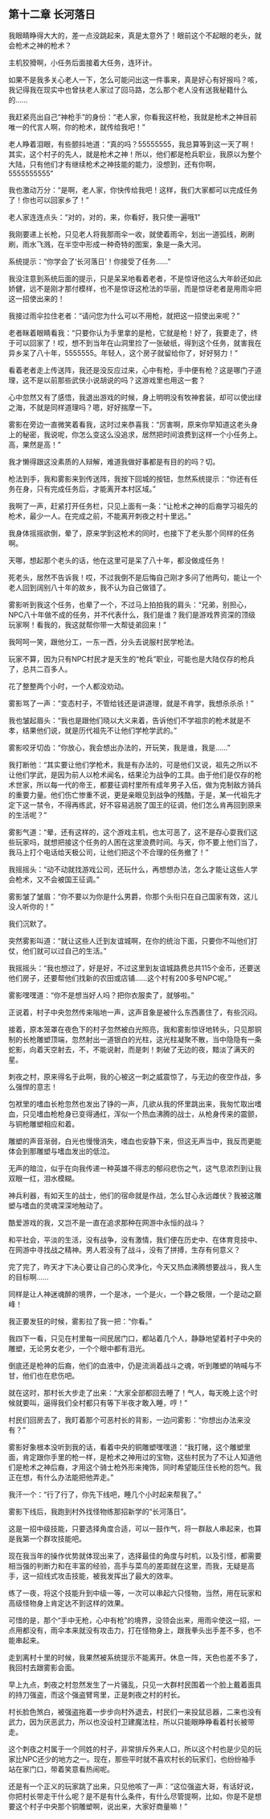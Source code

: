 ## 第十二章 长河落日

我眼睛睁得大大的，差一点没跳起来，真是太意外了！眼前这个不起眼的老头，就会枪术之神的枪术？

主机狡猾啊，小任务后面接着大任务，连环计。

如果不是我多关心老人一下，怎么可能问出这一件事来，真是好心有好报吗？咳，我记得我在现实中也曾扶老人家过了回马路，怎么那个老人没有送我秘籍什么的……

我赶紧亮出自己“神枪手”的身份：“老人家，你看我这杆枪，我就是枪术之神目前唯一的代言人啊，你的枪术，就传给我吧！”

老人睁着泪眼，有些颤抖地道：“真的吗？55555555，我总算等到这一天了啊！其实，这个村子的先人，就是枪术之神！所以，他们都是枪兵职业，我原以为整个大陆，只有他们才有继续枪术之神技能的能力，没想到，还有你啊，5555555555”

我也激动万分：“是啊，老人家，你快传给我吧！这样，我们大家都可以完成任务了！你也可以回家乡了！”

老人家连连点头：“对的，对的，来，你看好，我只使一遍哦1”

我刚要递上长枪，只见老人将我那雨伞一收，就使着雨伞，划出一道弧线，刷刷刷，雨水飞溅，在半空中形成一种奇特的图案，象是一条大河。

系统提示：“你学会了‘长河落日’！你接受了任务……”

我没注意到系统后面的提示，只是呆呆地看着老者，不是惊讶他这么大年龄还如此娇健，远不是刚才那付模样，也不是惊讶这枪法的华丽，而是惊讶老者是用雨伞把这一招使出来的！

我接过雨伞拉住老者：“请问您为什么可以不用枪，就把这一招使出来呢？”

老者眯着眼睛看我：“只要你认为手里拿的是枪，它就是枪！好了，我要走了，终于可以回家了！哎，想不到当年在山洞里捡了一张破纸，得到这个任务，就害我在异乡呆了八十年，5555555。年轻人，这个房子就留给你了，好好努力！”

看着老者走上传送阵，我还是没反应过来，心中有枪，手中便有枪？这是哪门子道理，这不是以前那些武侠小说胡说的吗？这游戏里也用这一套？

心中忽然又有了感悟，我退出游戏的时候，身上明明没有牧神套装，却可以使出绿之海，不就是同样道理吗？嗯，好好揣摩一下。

雾影在旁边一直微笑着看我，这时过来恭喜我：“厉害啊，原来你早知道这老头身上的秘密，我说呢，你怎么变这么没追求，居然把时间浪费到这样一个小任务上。高，果然是高！”

我才懒得跟这没素质的人辩解，难道我做好事都是有目的的吗？切。

枪法到手，我和雾影来到传送阵，我按下回城的按钮，忽然系统提示：“你还有任务在身，只有完成任务后，才能离开本村区域。”

我啊了一声，赶紧打开任务栏，只见上面有一条：“让枪术之神的后裔学习祖先的枪术，最少一人。在完成之前，不能离开刺夜之村十里远。”

我身体摇摇欲倒，晕了，原来学到这枪术的同时，也接下了老头那个同样的任务啊。

天哪，想起那个老头的话，他在这里可是呆了八十年，都没做成任务！

死老头，居然不告诉我！哎，不过我倒不是后悔自己刚才多问了他两句，能让一个老人回到阔别八十年的故乡，我不认为自己做错了。

雾影听到我这个任务，也晕了一个，不过马上拍拍我的肩头：“兄弟，别担心，NPC八十年做不成的任务，并不代表什么，我们是谁？我们是游戏界资深的顶级玩家啊！看我的，我这就帮你带一大帮徒弟回来！”

我呵呵一笑，跟他分工，一东一西，分头去说服村民学枪法。

玩家不算，因为只有NPC村民才是天生的“枪兵”职业，可能也是大陆仅存的枪兵了，总共二百多人。

花了整整两个小时，一个人都没劝动。

雾影骂了一声：“变态村子，不管给钱还是讲道理，就是不肯学，我想杀杀杀！”

我也皱起眉头：“我也是跟他们晓以大义来着，告诉他们不学祖宗的枪术就是不孝，结果他们说，就是历代祖先不让他们学枪学武的。”

雾影咬牙切齿：“你放心，我会想出办法的，开玩笑，我是谁，我是……”

我打断他：“其实要让他们学枪术，我是有办法的，可是他们又说，祖先之所以不让他们学武，是因为前人以枪术闻名，结果沦为战争的工具。由于他们是仅存的枪术世家，所以每一代的帝王，都要征调村里所有成年男子入伍，做为克制敌方骑兵的重要力量。他们伤亡惨重不说，更是亲眼见到战争的残酷，于是，某一代祖先才定下这一禁令，不得再练武，好不容易逃脱了国王的征调，他们怎么肯再回到原来的生活呢？”

雾影气道：“晕，还有这样的，这个游戏主机，也太可恶了，这不是存心耍我们这些玩家吗，就想把接这个任务的人困在这里浪费时间。与天，你不要上他们当了，我马上打个电话给天极公司，让他们把这个不合理的任务撤了！”

我摇摇头：“动不动就找游戏公司，还玩什么，再想想办法，怎么才能让这些人学会枪术，又不会被国王征调。”

雾影皱了皱眉：“你不要以为你是什么男爵，你那个头衔只在自己国家有效，这儿没人听你的！”

我们沉默了。

突然雾影叫道：“就让这些人迁到友谊城啊，在你的统治下面，只要你不叫他们打仗，他们就可以过自己的生活。”

我摇摇头：“我也想过了，好是好，不过这里到友谊城路费总共115个金币，还要送他们房子，还要帮他们找新的农田或店铺……这个村有200多号NPC呢。”

雾影嘿嘿道：“你不是想当好人吗？把你衣服卖了，就够啦。”

正说着，村子中央忽然传来嗡地一声，这声音象是被什么东西裹住了，有些沉闷。

接着，原本笼罩在夜色下的村子忽然被白光照亮，我和雾影惊讶地转头，只见那铜制的长枪雕塑顶端，忽然射出一道银白的光柱，这光柱凝聚不散，当中隐隐有一条蛇影，向着天空射去，不，不能说射，而是刺！刺破了无边的夜，黯淡了满天的星。

刺夜之村，原来得名于此啊，我的心被这一刺之威震惊了，与无边的夜空作战，多么强悍的意志！

包袱里的嗜血长枪忽然也发出了铮的一声，几欲从我的怀里跳出来，我匆忙取出嗜血，只见嗜血枪枪身已变得通红，浑似一个热血沸腾的战士，从枪身传来的震颤，与铜枪雕塑相应和着。

雕塑的声音渐弱，白光也慢慢消失，嗜血也安静下来，但这无声当中，我反而更能体会到那雕塑与嗜血发出的低泣。

无声的暗泣，似乎在向我传递一种英雄不得志的郁闷悲伤之气，这气息浓烈到让我双眼一红，泪水模糊。

神兵利器，有如天生的战士，他们的宿命就是作战，怎么甘心永远雌伏？我被这雕塑与嗜血的灵魂深深地触动了。

酷爱游戏的我，又岂不是一直在追求那种在网游中永恒的战斗？

和平社会，平淡的生活，没有战争，没有激情，我们便在历史中、在体育竞技中、在网游中寻找战之精神。男人若没有了战斗，没有了拼搏，生存有何意义？

完了完了，昨天才下决心要让自己的心灵净化，今天又热血沸腾想要战斗，我人生的目标啊……

同样是让人神迷魂醉的境界，一个是冰，一个是火，一个静之极限，一个是动之巅峰！

我正要发狂的时候，雾影拉了我一把：“你看。”

我四下一看，只见在村里每一间民居门口，都站着几个人，静静地望着村子中央的雕塑，无论男女老少，一个个眼中都有泪光。

倒底还是枪神的后裔，他们的血液中，仍是流淌着战斗之魂，听到雕塑的呐喊与不甘，他们也在悲伤吧。

就在这时，那村长大步走了出来：“大家全部都回去睡了！气人，每天晚上这个时候就要叫，逼得我们全村都只有等下半夜才敢入睡，哼！”

村民们回房去了，我盯着那个可恶村长的背影，一边问雾影：“你想出办法来没有？”

雾影好象根本没听到我的话，看着中央的铜雕塑嘿嘿道：“我打赌，这个雕塑里面，肯定跟你手里的枪一样，是枪术之神用过的宝物，这些村民为了不让人知道他们是枪术之神后裔，才用这个骑士枪外形来掩饰，同时希望能压住长枪的怨气。我正在想，有什么办法能把他弄走。”

我汗一个：“行了行了，你先下线吧，睡几个小时起来帮我了。”

雾影下线后，我跑到村外找怪物练那招新学的“长河落日”。

这是一招中级技能，只要选择角度合适，可以一鼓作气，将一群敌人串起来，也算是我第一个群攻技能吧。

现在我当年的操作优势就体现出来了，选择最佳的角度与时机，以及引怪，都需要相当强的判断力和在丰富的经验，高手与菜鸟的差距就在这里，而我，无疑是高手，这一招线式攻击技能，被我发挥出了最大的效率。

练了一夜，将这个技能升到中级一等，一次可以串起六只怪物，当然，用在玩家和高级怪物身上肯定达不到这样的效果。

可惜的是，那个“手中无枪，心中有枪”的境界，没领会出来，用雨伞使这一招，一点用都没有，雨伞本来就没有攻击力，打在怪物身上，跟我拳头出手差不多，也不能串起来。

走到离村十里的时候，我果然被系统提示不能离开。休息一阵，天色也差不多了，我回村去跟雾影会面。

早上九点，刺夜之村忽然发生了一片骚乱，只见一大群村民围着一个脸上戴着面具的持刀强盗，而这个强盗臂弯里，正是刺夜之村的村长。

村长脸色煞白，被强盗拖着一步步向村外退去，村民们一来投鼠忌器，二来也没有武力，因为厌恶武力，所以也没设村卫建魔法柱，所以只能眼睁睁看着村长被带走。

这个刺夜之村属于一个同姓的村子，非常排斥外来人口，所以这个村也是少见的玩家比NPC还少的地方之一。现在，那些平时就不喜欢村长的玩家们，也纷纷袖手站在家门口，带着笑意看热闹呢。

还是有一个正义的玩家跳了出来，只见他咳了一声：“这位强盗大哥，有话好说，你把村长带走干什么呢？是不是有什么条件，有什么尽管提啊，比如，你是不是想要这个村子中央那个铜雕塑啊，说出来，大家好商量嘛！”

